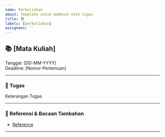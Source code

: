 ```yaml
---
name: Perkuliahan
about: Template untuk membuat note tugas
title: 📚
labels: [perkuliahan]
assignees: ''
---
```


## 📚 [Mata Kuliah]
Tanggal: [DD-MM-YYYY]  
Deadline: [Nomor-Pertemuan]  

---

### 📝 Tugas 
Keterangan Tugas

---

### 📎 Referensi & Bacaan Tambahan
- [Reference](#)

---